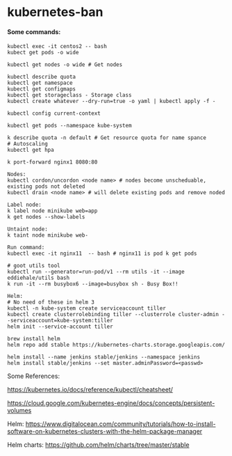 # kubernetes-ban

#### Some commands:
```
kubectl exec -it centos2 -- bash
kubect get pods -o wide

kubectl get nodes -o wide # Get nodes

kubectl describe quota
kubectl get namespace
kubectl get configmaps
kubectl get storageclass - Storage class
kubectl create whatever --dry-run=true -o yaml | kubectl apply -f -

kubectl config current-context

kubectl get pods --namespace kube-system

k describe quota -n default # Get resource quota for name spance
# Autoscaling
kubectl get hpa

k port-forward nginx1 8080:80

Nodes:
kubectl cordon/uncordon <node name> # nodes become unscheduable, existing pods not deleted
kubectl drain <node name> # will delete existing pods and remove noded

Label node:
k label node minikube web=app
k get nodes --show-labels

Untaint node:
k taint node minikube web-

Run command:
kubectl exec -it nginx11  -- bash # nginx11 is pod k get pods

# goot utils tool
kubectl run --generator=run-pod/v1 --rm utils -it --image eddiehale/utils bash
k run -it --rm busybox6 --image=busybox sh - Busy Box!!

Helm:
# No need of these in helm 3
kubectl -n kube-system create serviceaccount tiller
kubectl create clusterrolebinding tiller --clusterrole cluster-admin --serviceaccount=kube-system:tiller
helm init --service-account tiller

brew install helm
helm repo add stable https://kubernetes-charts.storage.googleapis.com/

helm install --name jenkins stable/jenkins --namespace jenkins
helm install stable/jenkins --set master.adminPassword=<passwd>

```

Some References:

https://kubernetes.io/docs/reference/kubectl/cheatsheet/ 

https://cloud.google.com/kubernetes-engine/docs/concepts/persistent-volumes

Helm:
https://www.digitalocean.com/community/tutorials/how-to-install-software-on-kubernetes-clusters-with-the-helm-package-manager

Helm  charts:
https://github.com/helm/charts/tree/master/stable
